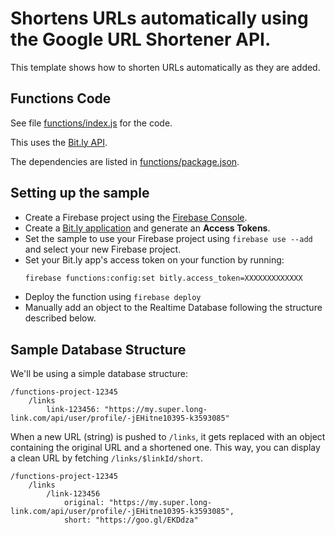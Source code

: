 # Shortens URLs automatically using the Google URL Shortener API.

This template shows how to shorten URLs automatically as they are added.


## Functions Code

See file [functions/index.js](functions/index.js) for the code.

This uses the [Bit.ly API](https://dev.bitly.com/).

The dependencies are listed in [functions/package.json](functions/package.json).

## Setting up the sample

 - Create a Firebase project using the [Firebase Console](https://console.firebase.google.com).
 - Create a [Bit.ly application](https://bitly.com/a/oauth_apps) and generate an **Access Tokens**.
 - Set the sample to use your Firebase project using `firebase use --add` and select your new Firebase project.
 - Set your Bit.ly app's access token on your function by running:
     ```bash
     firebase functions:config:set bitly.access_token=XXXXXXXXXXXXX
     ```
 - Deploy the function using `firebase deploy`
 - Manually add an object to the Realtime Database following the structure described below.


## Sample Database Structure

We'll be using a simple database structure:

```
/functions-project-12345
    /links
        link-123456: "https://my.super.long-link.com/api/user/profile/-jEHitne10395-k3593085"
```

When a new URL (string) is pushed to `/links`, it gets replaced with an object containing the original URL and a shortened one.
This way, you can display a clean URL by fetching `/links/$linkId/short`.

```
/functions-project-12345
    /links
        /link-123456
            original: "https://my.super.long-link.com/api/user/profile/-jEHitne10395-k3593085",
            short: "https://goo.gl/EKDdza"
```
